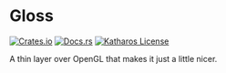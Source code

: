 # Gloss

[![Crates.io](https://img.shields.io/crates/v/gloss.svg)](https://crates.io/crates/gloss)
[![Docs.rs](https://docs.rs/gloss/badge.svg)](https://docs.rs/gloss)
[![Katharos License](https://img.shields.io/badge/License-Katharos-blue)](https://github.com/katharostech/katharos-license)

A thin layer over OpenGL that makes it just a little nicer.
